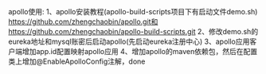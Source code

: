 apollo使用:
1、apollo安装教程(apollo-build-scripts项目下有启动文件demo.sh)
https://github.com/zhengchaobin/apollo.git和https://github.com/zhengchaobin/apollo-build-scripts.git
2、修改demo.sh的eureka地址和mysql账密后启动apollo(先启动eureka注册中心)
3、apollo应用客户端增加app.id配置映射apollo应用
4、增加apollo的maven依赖包，然后在配置类上增加@EnableApolloConfig注解，done

